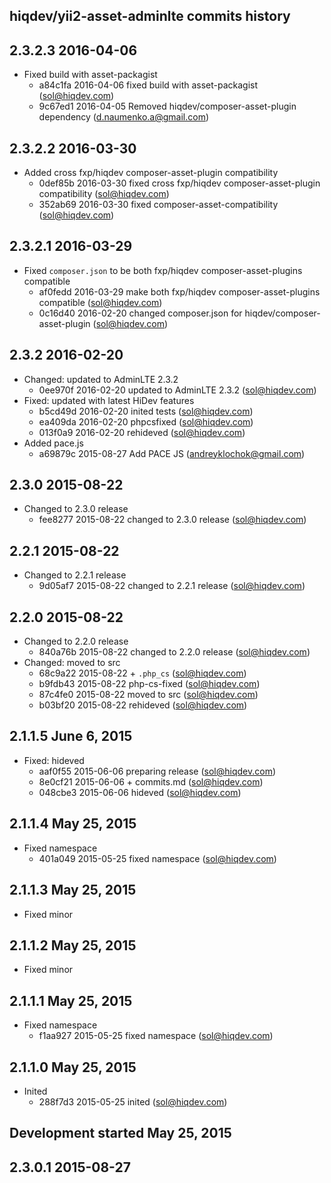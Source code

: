 hiqdev/yii2-asset-adminlte commits history
------------------------------------------

## 2.3.2.3 2016-04-06

- Fixed build with asset-packagist
    - a84c1fa 2016-04-06 fixed build with asset-packagist (sol@hiqdev.com)
    - 9c67ed1 2016-04-05 Removed hiqdev/composer-asset-plugin dependency (d.naumenko.a@gmail.com)

## 2.3.2.2 2016-03-30

- Added cross fxp/hiqdev composer-asset-plugin compatibility
    - 0def85b 2016-03-30 fixed cross fxp/hiqdev composer-asset-plugin compatibility (sol@hiqdev.com)
    - 352ab69 2016-03-30 fixed composer-asset-compatibility (sol@hiqdev.com)

## 2.3.2.1 2016-03-29

- Fixed `composer.json` to be both fxp/hiqdev composer-asset-plugins compatible
    - af0fedd 2016-03-29 make both fxp/hiqdev composer-asset-plugins compatible (sol@hiqdev.com)
    - 0c16d40 2016-02-20 changed composer.json for hiqdev/composer-asset-plugin (sol@hiqdev.com)

## 2.3.2 2016-02-20

- Changed: updated to AdminLTE 2.3.2
    - 0ee970f 2016-02-20 updated to AdminLTE 2.3.2 (sol@hiqdev.com)
- Fixed: updated with latest HiDev features
    - b5cd49d 2016-02-20 inited tests (sol@hiqdev.com)
    - ea409da 2016-02-20 phpcsfixed (sol@hiqdev.com)
    - 013f0a9 2016-02-20 rehideved (sol@hiqdev.com)
- Added pace.js
    - a69879c 2015-08-27 Add PACE JS (andreyklochok@gmail.com)

## 2.3.0 2015-08-22

- Changed to 2.3.0 release
    - fee8277 2015-08-22 changed to 2.3.0 release (sol@hiqdev.com)

## 2.2.1 2015-08-22

- Changed to 2.2.1 release
    - 9d05af7 2015-08-22 changed to 2.2.1 release (sol@hiqdev.com)

## 2.2.0 2015-08-22

- Changed to 2.2.0 release
    - 840a76b 2015-08-22 changed to 2.2.0 release (sol@hiqdev.com)
- Changed: moved to src
    - 68c9a22 2015-08-22 + `.php_cs` (sol@hiqdev.com)
    - b9fdb43 2015-08-22 php-cs-fixed (sol@hiqdev.com)
    - 87c4fe0 2015-08-22 moved to src (sol@hiqdev.com)
    - b03bf20 2015-08-22 rehideved (sol@hiqdev.com)

## 2.1.1.5 June 6, 2015

- Fixed: hideved
    - aaf0f55 2015-06-06 preparing release (sol@hiqdev.com)
    - 8e0cf21 2015-06-06 + commits.md (sol@hiqdev.com)
    - 048cbe3 2015-06-06 hideved (sol@hiqdev.com)

## 2.1.1.4 May 25, 2015

- Fixed namespace
    - 401a049 2015-05-25 fixed namespace (sol@hiqdev.com)

## 2.1.1.3 May 25, 2015

- Fixed minor

## 2.1.1.2 May 25, 2015

- Fixed minor

## 2.1.1.1 May 25, 2015

- Fixed namespace
    - f1aa927 2015-05-25 fixed namespace (sol@hiqdev.com)

## 2.1.1.0 May 25, 2015

- Inited
    - 288f7d3 2015-05-25 inited (sol@hiqdev.com)

## Development started May 25, 2015


## 2.3.0.1 2015-08-27

